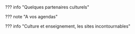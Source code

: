 

??? info "Quelques partenaires culturels"



??? note "A vos agendas"



??? info "Culture et enseignement, les sites incontournables"
   
